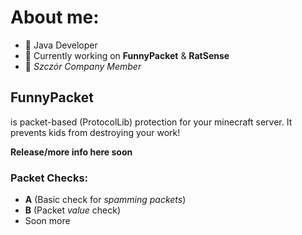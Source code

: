 # About me:

- 💬 Java Developer
- 🤔 Currently working on **FunnyPacket** & **RatSense**
- 🐀 *Szczór Company Member*

## FunnyPacket

is packet-based (ProtocolLib) protection for your minecraft server.
It prevents kids from destroying your work!

**Release/more info here soon**

### Packet Checks:

- **A** (Basic check for *spamming packets*)
- **B** (Packet *value* check)
- Soon more
